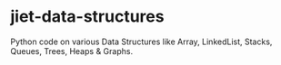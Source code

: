 # jiet-data-structures
Python code on various Data Structures like Array, LinkedList, Stacks, Queues, Trees, Heaps & Graphs.
